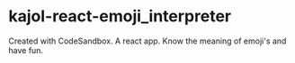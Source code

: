 # kajol-react-emoji_interpreter
Created with CodeSandbox.
A react app.
Know the meaning of emoji's and have fun.

